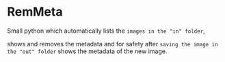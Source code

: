 # RemMeta
Small python which automatically lists the `images in the "in" folder`, 

shows and removes the metadata and for safety after `saving the image in the "out" folder` shows the metadata of the new image.
